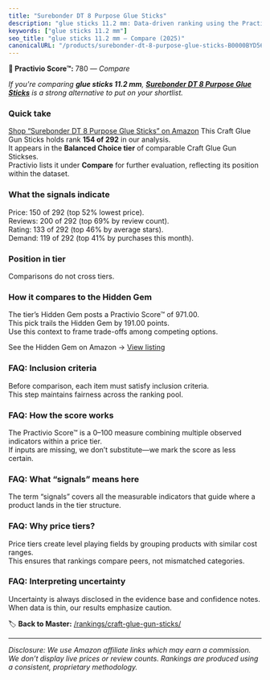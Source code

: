 ```yaml
---
title: "Surebonder DT 8 Purpose Glue Sticks"
description: "glue sticks 11.2 mm: Data-driven ranking using the Practivio Score™. Positioned by quality, value, demand, findability, momentum."
keywords: ["glue sticks 11.2 mm"]
seo_title: "glue sticks 11.2 mm — Compare (2025)"
canonicalURL: "/products/surebonder-dt-8-purpose-glue-sticks-B0000BYD56/"
---
```


**🛒 Practivio Score™:** 780 — _Compare_


*If you're comparing **glue sticks 11.2 mm**, **[Surebonder DT 8 Purpose Glue Sticks](https://www.amazon.com/dp/B0000BYD56?tag=practivio-20)** is a strong alternative to put on your shortlist.*
### Quick take
[Shop “Surebonder DT 8 Purpose Glue Sticks” on Amazon](https://www.amazon.com/dp/B0000BYD56?tag=practivio-20)
This Craft Glue Gun Sticks holds rank **154 of 292** in our analysis.  
It appears in the **Balanced Choice tier** of comparable Craft Glue Gun Stickses.  
Practivio lists it under **Compare** for further evaluation, reflecting its position within the dataset.

### What the signals indicate
Price: 150 of 292 (top 52% lowest price).  
Reviews: 200 of 292 (top 69% by review count).  
Rating: 133 of 292 (top 46% by average stars).  
Demand: 119 of 292 (top 41% by purchases this month).

### Position in tier
Comparisons do not cross tiers.

### How it compares to the Hidden Gem
The tier’s Hidden Gem posts a Practivio Score™ of 971.00.  
This pick trails the Hidden Gem by 191.00 points.  
Use this context to frame trade-offs among competing options.  

See the Hidden Gem on Amazon → [View listing](https://www.amazon.com/dp/B0013CDGT6?tag=practivio-20)

### FAQ: Inclusion criteria
Before comparison, each item must satisfy inclusion criteria.  
This step maintains fairness across the ranking pool.

### FAQ: How the score works
The Practivio Score™ is a 0–100 measure combining multiple observed indicators within a price tier.  
If inputs are missing, we don’t substitute—we mark the score as less certain.

### FAQ: What “signals” means here
The term “signals” covers all the measurable indicators that guide where a product lands in the tier structure.

### FAQ: Why price tiers?
Price tiers create level playing fields by grouping products with similar cost ranges.  
This ensures that rankings compare peers, not mismatched categories.

### FAQ: Interpreting uncertainty
Uncertainty is always disclosed in the evidence base and confidence notes.  
When data is thin, our results emphasize caution.

<!-- Missing template for Compare/CompareWithinPriceClass -->


🏷️ **Back to Master:** [/rankings/craft-glue-gun-sticks/](/rankings/craft-glue-gun-sticks/)

---
_Disclosure: We use Amazon affiliate links which may earn a commission. We don’t display live prices or review counts. Rankings are produced using a consistent, proprietary methodology._
